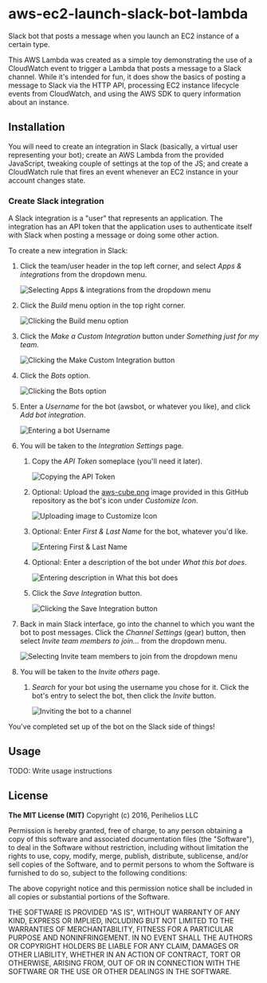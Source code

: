 # aws-ec2-launch-slack-bot-lambda
Slack bot that posts a message when you launch an EC2 instance of a certain
type.

This AWS Lambda was created as a simple toy demonstrating the use of a
CloudWatch event to trigger a Lambda that posts a message to a Slack channel.
While it's intended for fun, it does show the basics of posting a message to
Slack via the HTTP API, processing EC2 instance lifecycle events from
CloudWatch, and using the AWS SDK to query information about an instance.

## Installation
You will need to create an integration in Slack (basically, a virtual user
representing your bot); create an AWS Lambda from the provided JavaScript,
tweaking couple of settings at the top of the JS; and create a CloudWatch rule
that fires an event whenever an EC2 instance in your account changes state.

### Create Slack integration
A Slack integration is a "user" that represents an application. The integration
has an API token that the application uses to authenticate itself with Slack
when posting a message or doing some other action.

To create a new integration in Slack:

1. Click the team/user header in the top left corner, and select *Apps &
   integrations* from the dropdown menu.

   ![Selecting Apps & integrations from the dropdown menu](readme-resources/app-integration-menu.png "Apps & integrations menu")
1. Click the *Build* menu option in the top right corner.
   
   ![Clicking the Build menu option](readme-resources/build-integration-menu.png "Build menu option")
1. Click the *Make a Custom Integration* button under *Something just for my team*.
   
   ![Clicking the Make Custom Integration button](readme-resources/make-custom-integration-button.png "Make a Custom Integration button")
1. Click the *Bots* option.
   
   ![Clicking the Bots option](readme-resources/bots-option.png "Bots option")
1. Enter a *Username* for the bot (awsbot, or whatever you like), and click *Add
   bot integration*.

   ![Entering a bot Username](readme-resources/bot-username.png "Bot Username")
1. You will be taken to the *Integration Settings* page.

   1. Copy the *API Token* someplace (you'll need it later).
      
      ![Copying the API Token](readme-resources/copy-api-token.png "API Token")
   1. Optional: Upload the [aws-cube.png](aws-cube.png) image provided in this
      GitHub repository as the bot's icon under *Customize Icon*.

      ![Uploading image to Customize Icon](readme-resources/customize-icon.png "Customize Icon")
   1. Optional: Enter *First & Last Name* for the bot, whatever you'd like.
      
      ![Entering First & Last Name](readme-resources/enter-first-last-name.png "First & Last Name")
   1. Optional: Enter a description of the bot under *What this bot does*.
      
      ![Entering description in What this bot does](readme-resources/enter-description.png "What this bot does")
   1. Click the *Save Integration* button.
      
      ![Clicking the Save Integration button](readme-resources/save-integration-button.png "Save Integration")
   
1. Back in main Slack interface, go into the channel to which you want the bot
   to post messages. Click the *Channel Settings* (gear) button, then select
   *Invite team members to join...* from the dropdown menu.

   ![Selecting Invite team members to join from the dropdown menu](readme-resources/invite-team-member-menu.png "Invite team members to join menu")
1. You will be taken to the *Invite others* page.
   
   1. *Search* for your bot using the username you chose for it. Click the bot's
      entry to select the bot, then click the *Invite* button.
      
      ![Inviting the bot to a channel](readme-resources/invite-bot.png "Invite bot")

You've completed set up of the bot on the Slack side of things!
## Usage

TODO: Write usage instructions

## License
**The MIT License (MIT)**
Copyright (c) 2016, Perihelios LLC

Permission is hereby granted, free of charge, to any person obtaining a copy of this software and associated documentation files (the "Software"), to deal in the Software without restriction, including without limitation the rights to use, copy, modify, merge, publish, distribute, sublicense, and/or sell copies of the Software, and to permit persons to whom the Software is furnished to do so, subject to the following conditions:

The above copyright notice and this permission notice shall be included in all copies or substantial portions of the Software.

THE SOFTWARE IS PROVIDED "AS IS", WITHOUT WARRANTY OF ANY KIND, EXPRESS OR IMPLIED, INCLUDING BUT NOT LIMITED TO THE WARRANTIES OF MERCHANTABILITY, FITNESS FOR A PARTICULAR PURPOSE AND NONINFRINGEMENT. IN NO EVENT SHALL THE AUTHORS OR COPYRIGHT HOLDERS BE LIABLE FOR ANY CLAIM, DAMAGES OR OTHER LIABILITY, WHETHER IN AN ACTION OF CONTRACT, TORT OR OTHERWISE, ARISING FROM, OUT OF OR IN CONNECTION WITH THE SOFTWARE OR THE USE OR OTHER DEALINGS IN THE SOFTWARE.
